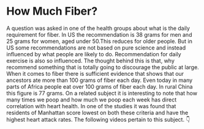 # How Much Fiber?

A question was asked in one of the health groups about what is the daily requirement for fiber. In US the recommendation is 38 grams for men and 25 grams for women, aged under 50.This reduces for older people. But in US some recommendations are not based on pure science and instead influenced by what people are likely to do. Recommendation for daily exercise is also so influenced. The thought behind this is that, why recommend something that is totally going to discourage the public at large. 
When it comes to fiber there is sufficient evidence that shows that our ancestors ate more than 100 grams of fiber each day. Even today in many parts of Africa people eat over 100 grams of fiber each day. In rural China this figure is 77 grams. 
On a related subject it is interesting to note that how many times we poop and how much we poop each week has direct correlation with heart health. In one of the studies it was found that residents of Manhattan score lowest on both these criteria and have the highest heart attack rates. The following videos pertain to this subject. 👇